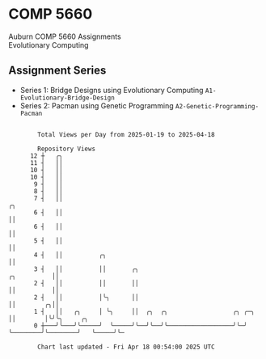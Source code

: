 # COMP 5660
Auburn COMP 5660 Assignments  
Evolutionary Computing

## Assignment Series
- Series 1: Bridge Designs using Evolutionary Computing `A1-Evolutionary-Bridge-Design`
- Series 2: Pacman using Genetic Programming `A2-Genetic-Programming-Pacman`

```

        Total Views per Day from 2025-01-19 to 2025-04-18

        Repository Views
      12 ┼   ╭╮
      11 ┤   ││
      10 ┤   ││
      10 ┤   ││
       9 ┤   ││
       8 ┤   ││
       7 ┤   ││                                                                         ╭╮
       6 ┤   ││                                                                         ││
       6 ┤   ││                                                                         ││
       5 ┤   ││                                                                         ││
       4 ┤   ││          ╭╮                                                             ││
       3 ┤   ││          ││       ╭╮                                        ╭╮          ││
       2 ┤   ││          ││       ││                                        ││          ││
       2 ┤   ││          │╰╮      ││                                        ││        ╭╮││
       1 ┤   ││   ╭╮     │ ╰╮     ││  ╭╮  ╭╮                  ╭╮ ╭─╮        ││        │╰╯╰╮     ╭╮
       0 ┼───╯╰───╯╰─────╯  ╰─────╯╰──╯╰──╯╰──────────────────╯╰─╯ ╰────────╯╰────────╯   ╰─────╯╰─

        Chart last updated - Fri Apr 18 00:54:00 2025 UTC
        
```
